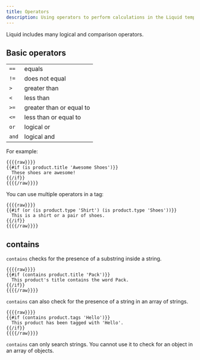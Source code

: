 ```yaml
---
title: Operators
description: Using operators to perform calculations in the Liquid template language.
---
```


Liquid includes many logical and comparison operators.

## Basic operators

<table>
  <tbody>
    <tr>
      <td><code>==</code></td>
      <td>equals</td>
    </tr>
    <tr>
      <td><code>!=</code></td>
      <td>does not equal</td>
    </tr>
    <tr>
      <td><code>&gt;</code></td>
      <td>greater than</td>
    </tr>
    <tr>
      <td><code>&lt;</code></td>
      <td>less than</td>
    </tr>
    <tr>
      <td><code>&gt;=</code></td>
      <td>greater than or equal to</td>
    </tr>
    <tr>
      <td><code>&lt;=</code></td>
      <td>less than or equal to</td>
    </tr>
    <tr>
      <td><code>or</code></td>
      <td>logical or</td>
    </tr>
    <tr>
      <td><code>and</code></td>
      <td>logical and</td>
    </tr>
  </tbody>
</table>

For example:

```liquid
{{{{raw}}}}
{{#if (is product.title 'Awesome Shoes')}}
  These shoes are awesome!
{{/if}}
{{{{/raw}}}}
```

You can use multiple operators in a tag:

```liquid
{{{{raw}}}}
{{#if (or (is product.type 'Shirt') (is product.type 'Shoes'))}}
  This is a shirt or a pair of shoes.
{{/if}}
{{{{/raw}}}}
```

## contains

`contains` checks for the presence of a substring inside a string.

```liquid
{{{{raw}}}}
{{#if (contains product.title 'Pack')}}
  This product's title contains the word Pack.
{{/if}}
{{{{/raw}}}}
```

`contains` can also check for the presence of a string in an array of strings.

```liquid
{{{{raw}}}}
{{#if (contains product.tags 'Hello')}}
  This product has been tagged with 'Hello'.
{{/if}}
{{{{/raw}}}}
```

`contains` can only search strings. You cannot use it to check for an object in an array of objects.
